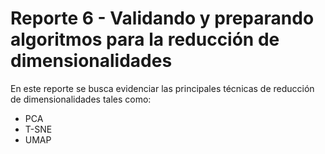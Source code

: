 # Reporte 6 - Validando y preparando algoritmos para la reducción de dimensionalidades

En este reporte se busca evidenciar las principales técnicas de reducción de dimensionalidades tales como:

- PCA
- T-SNE
- UMAP

